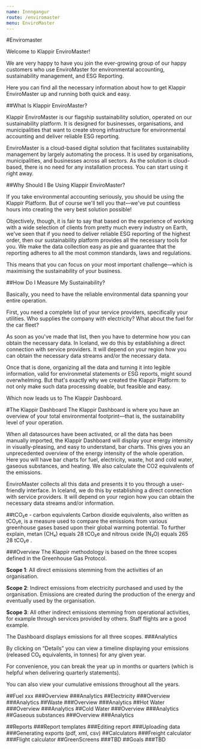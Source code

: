 ```yaml
---
name: Innngangur
route: /enviromaster
menu: EnviroMaster
---
```


#Enviromaster

Welcome to Klappir EnviroMaster!

We are very happy to have you join the ever-growing group of our happy customers who use EnviroMaster for environmental accounting, sustainability management, and ESG Reporting.

Here you can find all the necessary information about how to get Klappir EnviroMaster up and running both quick and easy. 

##What Is Klappir EnviroMaster?

Klappir EnviroMaster is our flagship sustainability solution, operated on our sustainability platform. It is designed for businesses, organisations, and municipalities that want to create strong infrastructure for environmental accounting and deliver reliable ESG reporting.

EnviroMaster is a cloud-based digital solution that facilitates sustainability management by largely automating the process. It is used by organisations, municipalities, and businesses across all sectors. As the solution is cloud-based, there is no need for any installation process. You can start using it right away.

##Why Should I Be Using Klappir EnviroMaster?

If you take environmental accounting seriously, you should be using the Klappir Platform. But of course we'll tell you that––we've put countless hours into creating the very best solution possible!

Objectively, though, it is fair to say that based on the experience of working with a wide selection of clients from pretty much every industry on Earth, we've seen that if you need to deliver reliable ESG reporting of the highest order, then our sustainability platform provides all the necessary tools for you. We make the data collection easy as pie and guarantee that the reporting adheres to all the most common standards, laws and regulations. 

This means that you can focus on your most important challenge––which is maximising the sustainability of your business.

##How Do I Measure My Sustainability?

Basically, you need to have the reliable environmental data spanning your entire operation. 

First, you need a complete list of your service providers, specifically your utilities. Who supplies the company with electricity? What about the fuel for the car fleet? 

As soon as you've made that list, then you have to determine how you can obtain the necessary data. In Iceland, we do this by establishing a direct connection with service providers. It will depend on your region how you can obtain the necessary data streams and/or the necessary data.

Once that is done, organizing all the data and turning it into legible information, valid for environmetal statements or ESG reports, might sound overwhelming. But that's exactly why we created the Klappir Platform: to not only make such data processing doable, but feasible and easy. 

Which now leads us to The Klappir Dashboard. 

#The Klappir Dashboard
The Klappir Dashboard is where you have an overview of your total environmental footprint––that is, the sustainability level of your operation.
 
When all datasources have been activated, or all the data has been manually imported, the Klappir Dashboard will display your energy intensity in visually-pleasing, and easy to understand, bar charts. This gives you an unprecedented overview of the energy intensity of the whole operation. Here you will have bar charts for fuel, electricity, waste, hot and cold water, gaseous substances, and heating. We also calculate the CO2 equivalents of the emissions. 

EnviroMaster collects all this data and presents it to you through a user-friendly interface. In Iceland, we do this by establishing a direct connection with service providers. It will depend on your region how you can obtain the necessary data streams and/or information.

##tCO₂e - carbon equivalents
Carbon dioxide equivalents, also written as tCO₂e, is a measure used to compare the emissions from various greenhouse gases based upon their global warming potential. To further explain, metan (CH₄) equals 28 tCO₂e and nitrous oxide (N₂O) equals 265 28 tCO₂e .

###Overview
The Klappir methodology is based on the three scopes defined in the Greenhouse Gas Protocol. 

<b>Scope 1</b>: All direct emissions stemming from the activities of an organisation.

<b>Scope 2</b>: Indirect emissions from electricity purchased and used by the organisation. Emissions are created during the production of the energy and eventually used by the organisation.

<b>Scope 3</b>: All other indirect emissions stemming from operational activities, for example through services provided by others. Staff flights are a good example.

The Dashboard displays emissions for all three scopes.
###Analytics

By clicking on “Details” you can view a timeline displaying your emissions (released CO₂ equivalents, in tonnes) for any given year. 

For convenience, you can break the year up in months or quarters (which is helpful when delivering quarterly statements).

You can also view your cumulative emissions throughout all the years.

##Fuel
xxx
###Overview
###Analytics
##Electricity
###Overview
###Analytics
##Waste
###Overview
###Analytics
##Hot Water
###Overview
###Analytics
##Cold Water
###Overview
###Analytics
##Gaseous substances
###Overview
###Analytics

##Reports
###Report templates
###Editing report
###Uploading data
###Generating exports (pdf, xml, csv)
##Calculators
###Freight calculator
###Flight calculator
##GreenScreens
###TBD
##Goals
###TBD


